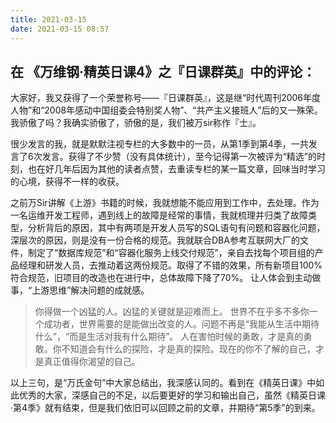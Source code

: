 ```yaml
---
title: 2021-03-15
date: 2021-03-15 08:57
---
```




##  在 《万维钢·精英日课4》之『日课群英』中的评论：



大家好，我又获得了一个荣誉称号——『日课群英』，这是继“时代周刊2006年度人物”和“2008年感动中国组委会特别奖人物”、“共产主义接班人”后的又一殊荣。我骄傲了吗？我确实骄傲了，骄傲的是，我们被万sir称作『士』。

很少发言的我，就是默默注视专栏的大多数中的一员，从第1季到第4季，一共发言了6次发言。获得了不少赞（没有具体统计），至今记得第一次被评为“精选”的时刻，也在好几年后因为其他的读者点赞，去重读专栏的某一篇文章，回味当时学习的心境，获得不一样的收获。

之前万Sir讲解《上游》书籍的时候，我就想能不能应用到工作中，去处理。作为一名运维开发工程师，遇到线上的故障是经常的事情，我就梳理并归类了故障类型，分析背后的原因，其中有两项是开发人员写的SQL语句有问题和容器化问题，深层次的原因，则是没有一份合格的规范。我就联合DBA参考互联网大厂的文件，制定了“数据库规范”和“容器化服务上线交付规范”，亲自去找每个项目组的产品经理和研发人员，去推动着这两份规范。取得了不错的效果，所有新项目100%符合规范，旧项目的改造也在进行中，总体故障下降了70%。 让人体会到主动做事，“上游思维”解决问题的成就感。

> 你得做一个凶猛的人。凶猛的关键就是迎难而上。
> 世界不在乎多不多你一个成功者，世界需要的是能做出改变的人。问题不再是“我能从生活中期待什么”，“而是生活对我有什么期待”。
> 人在害怕时候的勇敢，才是真的勇敢。你不知道会有什么的探险，才是真的探险。现在的你不了解的自己，才是真正值得你渴望的自己。

以上三句，是“万氏金句”中大家总结出，我深感认同的。看到在《精英日课》中如此优秀的大家，深感自己的不足，以后要更好的学习和输出自己，虽然《精英日课·第4季》就有结束，但是我们依旧可以回顾之前的文章，并期待“第5季”的到来。
